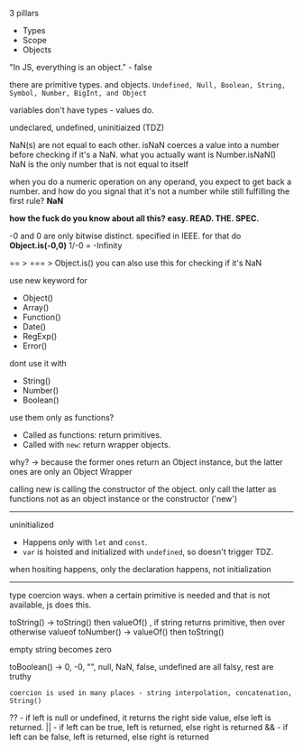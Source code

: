 3 pillars
- Types
- Scope
- Objects

"In JS, everything is an object." - false

there are primitive types. and objects.
`Undefined, Null, Boolean, String, Symbol, Number, BigInt, and Object`

variables don't have types - values do.

undeclared, undefined, uninitiaized (TDZ)

NaN(s) are not equal to each other.
isNaN coerces a value into a number before checking if it's a NaN.
what you actually want is Number.isNaN()
NaN is the only number that is not equal to itself

when you do a numeric operation on any operand, you expect to get back a number. and how do you signal that it's not a number while still fulfilling the first rule? **NaN**

**how the fuck do you know about all this? easy. READ. THE. SPEC.**

-0 and 0 are only bitwise distinct. specified in IEEE.
for that do **Object.is(-0,0)**
1/-0 = -Infinity

== > === > Object.is()
you can also use this for checking if it's NaN

use new keyword for
- Object()
- Array()
- Function()
- Date()
- RegExp()
- Error()

dont use it with
- String()
- Number()
- Boolean()

use them only as functions?

- Called as functions: return primitives.
- Called with `new`: return wrapper objects.

why? -> because the former ones return an Object instance, but the latter ones are only an Object Wrapper

calling new is calling the constructor of the object. only call the latter as functions not as an object instance or the constructor ('new')

---

uninitialized
- Happens only with `let` and `const`.
- `var` is hoisted and initialized with `undefined`, so doesn't trigger TDZ.

when hositing happens, only the declaration happens, not initialization

---
type coercion ways. when a certain primitive is needed and that is not available, js does this.

toString() -> toString() then valueOf() , if string returns primitive, then over otherwise valueof
toNumber() -> valueOf() then toString()

empty string becomes zero

toBoolean() -> 0, -0, "", null, NaN, false, undefined are all falsy, rest are truthy

	coercion is used in many places - string interpolation, concatenation, String()


?? - if left is null or undefined, it returns the right side value, else left is returned.
|| - if left can be true, left is returned, else right is returned
&& - if left can be false, left is returned, else right is returned

